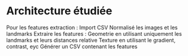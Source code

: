 # Architecture étudiée
Pour les features extraction : Import CSV
                               Normalisé les images et les landmarks
                               Extraire les features :
                                      Geometrie en utilisant uniquement les landmarks et leurs distances relative
                                      Texture en utilisant le gradient, contrast, eyc
                               Générer un CSV contenant les features
